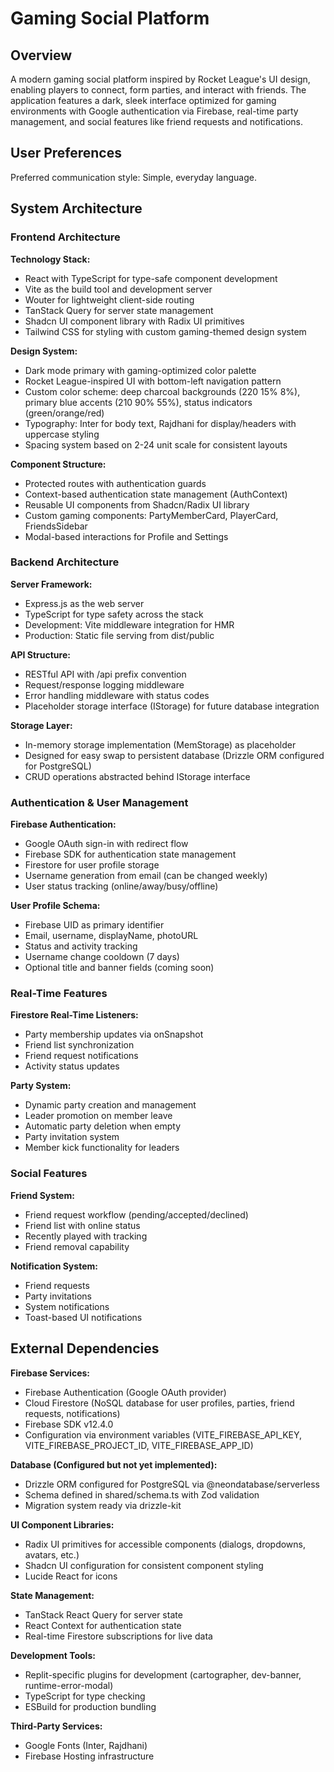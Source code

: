 # Gaming Social Platform

## Overview

A modern gaming social platform inspired by Rocket League's UI design, enabling players to connect, form parties, and interact with friends. The application features a dark, sleek interface optimized for gaming environments with Google authentication via Firebase, real-time party management, and social features like friend requests and notifications.

## User Preferences

Preferred communication style: Simple, everyday language.

## System Architecture

### Frontend Architecture

**Technology Stack:**
- React with TypeScript for type-safe component development
- Vite as the build tool and development server
- Wouter for lightweight client-side routing
- TanStack Query for server state management
- Shadcn UI component library with Radix UI primitives
- Tailwind CSS for styling with custom gaming-themed design system

**Design System:**
- Dark mode primary with gaming-optimized color palette
- Rocket League-inspired UI with bottom-left navigation pattern
- Custom color scheme: deep charcoal backgrounds (220 15% 8%), primary blue accents (210 90% 55%), status indicators (green/orange/red)
- Typography: Inter for body text, Rajdhani for display/headers with uppercase styling
- Spacing system based on 2-24 unit scale for consistent layouts

**Component Structure:**
- Protected routes with authentication guards
- Context-based authentication state management (AuthContext)
- Reusable UI components from Shadcn/Radix UI library
- Custom gaming components: PartyMemberCard, PlayerCard, FriendsSidebar
- Modal-based interactions for Profile and Settings

### Backend Architecture

**Server Framework:**
- Express.js as the web server
- TypeScript for type safety across the stack
- Development: Vite middleware integration for HMR
- Production: Static file serving from dist/public

**API Structure:**
- RESTful API with /api prefix convention
- Request/response logging middleware
- Error handling middleware with status codes
- Placeholder storage interface (IStorage) for future database integration

**Storage Layer:**
- In-memory storage implementation (MemStorage) as placeholder
- Designed for easy swap to persistent database (Drizzle ORM configured for PostgreSQL)
- CRUD operations abstracted behind IStorage interface

### Authentication & User Management

**Firebase Authentication:**
- Google OAuth sign-in with redirect flow
- Firebase SDK for authentication state management
- Firestore for user profile storage
- Username generation from email (can be changed weekly)
- User status tracking (online/away/busy/offline)

**User Profile Schema:**
- Firebase UID as primary identifier
- Email, username, displayName, photoURL
- Status and activity tracking
- Username change cooldown (7 days)
- Optional title and banner fields (coming soon)

### Real-Time Features

**Firestore Real-Time Listeners:**
- Party membership updates via onSnapshot
- Friend list synchronization
- Friend request notifications
- Activity status updates

**Party System:**
- Dynamic party creation and management
- Leader promotion on member leave
- Automatic party deletion when empty
- Party invitation system
- Member kick functionality for leaders

### Social Features

**Friend System:**
- Friend request workflow (pending/accepted/declined)
- Friend list with online status
- Recently played with tracking
- Friend removal capability

**Notification System:**
- Friend requests
- Party invitations
- System notifications
- Toast-based UI notifications

## External Dependencies

**Firebase Services:**
- Firebase Authentication (Google OAuth provider)
- Cloud Firestore (NoSQL database for user profiles, parties, friend requests, notifications)
- Firebase SDK v12.4.0
- Configuration via environment variables (VITE_FIREBASE_API_KEY, VITE_FIREBASE_PROJECT_ID, VITE_FIREBASE_APP_ID)

**Database (Configured but not yet implemented):**
- Drizzle ORM configured for PostgreSQL via @neondatabase/serverless
- Schema defined in shared/schema.ts with Zod validation
- Migration system ready via drizzle-kit

**UI Component Libraries:**
- Radix UI primitives for accessible components (dialogs, dropdowns, avatars, etc.)
- Shadcn UI configuration for consistent component styling
- Lucide React for icons

**State Management:**
- TanStack React Query for server state
- React Context for authentication state
- Real-time Firestore subscriptions for live data

**Development Tools:**
- Replit-specific plugins for development (cartographer, dev-banner, runtime-error-modal)
- TypeScript for type checking
- ESBuild for production bundling

**Third-Party Services:**
- Google Fonts (Inter, Rajdhani)
- Firebase Hosting infrastructure